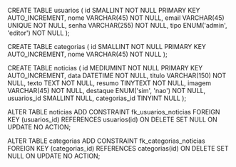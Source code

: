 CREATE TABLE usuarios ( id SMALLINT NOT NULL PRIMARY KEY AUTO_INCREMENT, nome VARCHAR(45) NOT NULL, email VARCHAR(45) UNIQUE NOT NULL, senha VARCHAR(255) NOT NULL, tipo ENUM('admin', 'editor') NOT NULL );


CREATE TABLE categorias ( id SMALLINT NOT NULL PRIMARY KEY AUTO_INCREMENT, nome VARCHAR(45) NOT NULL );


CREATE TABLE noticias ( id MEDIUMINT NOT NULL PRIMARY KEY AUTO_INCREMENT, data DATETIME NOT NULL, titulo VARCHAR(150) NOT NULL, texto TEXT NOT NULL, resumo TINYTEXT NOT NULL, imagem VARCHAR(45) NOT NULL, destaque ENUM('sim', 'nao') NOT NULL, usuarios_id SMALLINT NULL, categorias_id TINYINT NULL );


ALTER TABLE noticias ADD CONSTRAINT fk_usuarios_noticias FOREIGN KEY (usuarios_id) REFERENCES usuarios(id) ON DELETE SET NULL ON UPDATE NO ACTION;

ALTER TABLE categorias ADD CONSTRAINT fk_categorias_noticias FOREIGN KEY (categorias_id) REFERENCES categorias(id) ON DELETE SET NULL ON UPDATE NO ACTION;